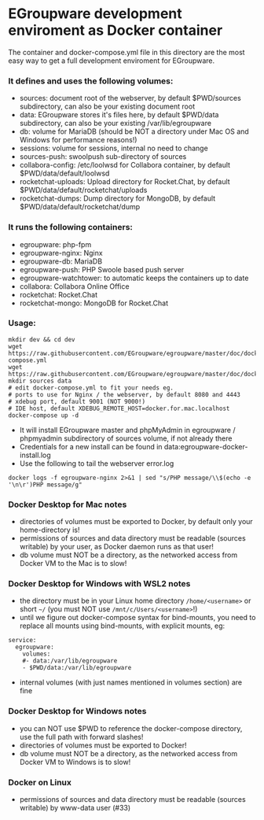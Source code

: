 # EGroupware development enviroment as Docker container

The container and docker-compose.yml file in this directory are the most easy way to get a full development enviroment for EGroupware.

### It defines and uses the following volumes:
* sources: document root of the webserver, by default $PWD/sources subdirectory, can also be your existing document root
* data: EGroupware stores it's files here, by default $PWD/data subdirectory, can also be your existing /var/lib/egroupware
* db: volume for MariaDB (should be NOT a directory under Mac OS and Windows for performance reasons!)
* sessions: volume for sessions, internal no need to change
* sources-push: swoolpush sub-directory of sources
* collabora-config: /etc/loolwsd for Collabora container, by default $PWD/data/default/loolwsd
* rocketchat-uploads: Upload directory for Rocket.Chat, by default $PWD/data/default/rocketchat/uploads
* rocketchat-dumps: Dump directory for MongoDB, by default $PWD/data/default/rocketchat/dump

### It runs the following containers:
* egroupware: php-fpm
* egroupware-nginx: Nginx
* egroupware-db: MariaDB
* egroupware-push: PHP Swoole based push server
* egroupware-watchtower: to automatic keeps the containers up to date
* collabora: Collabora Online Office
* rocketchat: Rocket.Chat
* rocketchat-mongo: MongoDB for Rocket.Chat

### Usage:
```
mkdir dev && cd dev
wget https://raw.githubusercontent.com/EGroupware/egroupware/master/doc/docker/development/docker-compose.yml
wget https://raw.githubusercontent.com/EGroupware/egroupware/master/doc/docker/development/nginx.conf
mkdir sources data
# edit docker-compose.yml to fit your needs eg.
# ports to use for Nginx / the webserver, by default 8080 and 4443
# xdebug port, default 9001 (NOT 9000!)
# IDE host, default XDEBUG_REMOTE_HOST=docker.for.mac.localhost
docker-compose up -d
```
* It will install EGroupware master and phpMyAdmin in egroupware / phpmyadmin subdirectory of sources volume, if not already there
* Credentials for a new install can be found in data:egroupware-docker-install.log
* Use the following to tail the webserver error.log
```
docker logs -f egroupware-nginx 2>&1 | sed "s/PHP message/\\$(echo -e '\n\r')PHP message/g"
```

### Docker Desktop for Mac notes
* directories of volumes must be exported to Docker, by default only your home-directory is!
* permissions of sources and data directory must be readable (sources writable) by your user, as Docker daemon runs as that user!
* db volume must NOT be a directory, as the networked access from Docker VM to the Mac is to slow!

### Docker Desktop for Windows with WSL2 notes
* the directory must be in your Linux home directory ```/home/<username>``` or short ```~/``` (you must NOT use ```/mnt/c/Users/<username>```!)
* until we figure out docker-compose syntax for bind-mounts, you need to replace all mounts using bind-mounts, with explicit mounts, eg:
```
service:
  egroupware:
    volumes:
    #- data:/var/lib/egroupware
    - $PWD/data:/var/lib/egroupware
```
* internal volumes (with just names mentioned in volumes section) are fine

### Docker Desktop for Windows notes
* you can NOT use $PWD to reference the docker-compose directory, use the full path with forward slashes!
* directories of volumes must be exported to Docker!
* db volume must NOT be a directory, as the networked access from Docker VM to Windows is to slow!

### Docker on Linux
* permissions of sources and data directory must be readable (sources writable) by www-data user (#33)

